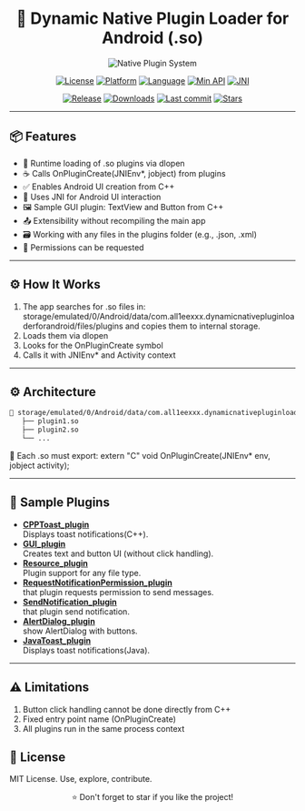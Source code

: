 <div style="text-align: center;">

# 🧩 Dynamic Native Plugin Loader for Android (.so)

![Native Plugin System](https://img.shields.io/badge/Native_Plugin_Loader-3ddc84?style=for-the-badge&logo=android&logoColor=white&color=121212&labelColor=3ddc84)

</div>

<p style="text-align: center;">
  <a href="#"><img alt="License" src="https://img.shields.io/badge/LICENSE-MIT-blueviolet?style=flat-square&logo=opensourceinitiative&labelColor=282c34"></a>
  <a href="#"><img alt="Platform" src="https://img.shields.io/badge/Platform-Android-3ddc84?style=flat-square&logo=android&logoColor=white&labelColor=282c34"></a>
  <a href="#"><img alt="Language" src="https://img.shields.io/badge/C++-Native-00599C?style=flat-square&logo=c%2B%2B&logoColor=white&labelColor=282c34"></a>
  <a href="#"><img alt="Min API" src="https://img.shields.io/badge/API-21+-00B0FF?style=flat-square&logo=android-studio&logoColor=white&labelColor=282c34"></a>
  <a href="#"><img alt="JNI" src="https://img.shields.io/badge/Interface-JNI-orange?style=flat-square&logo=java&logoColor=white&labelColor=282c34"></a>
</p>

<p style="text-align: center;">
  <a href="#"><img alt="Release" src="https://img.shields.io/github/v/release/All1eexx/Dynamic-Native-Plugin-Loader-for-Android?include_prereleases&style=flat-square&color=FF6D00&logo=github&logoColor=white&labelColor=282c34"></a>
  <a href="#"><img alt="Downloads" src="https://img.shields.io/github/downloads/All1eexx/Dynamic-Native-Plugin-Loader-for-Android/total?style=flat-square&color=4CAF50&logo=download&labelColor=282c34"></a>
  <a href="#"><img alt="Last commit" src="https://img.shields.io/github/last-commit/All1eexx/Dynamic-Native-Plugin-Loader-for-Android?style=flat-square&color=slateblue&logo=git&labelColor=282c34"></a>
  <a href="#"><img alt="Stars" src="https://img.shields.io/github/stars/All1eexx/Dynamic-Native-Plugin-Loader-for-Android?style=flat-square&color=FFD700&logo=star&labelColor=282c34"></a>
</p>

---

## 📦 Features
- 🔌 Runtime loading of .so plugins via dlopen
- ☕️ Calls OnPluginCreate(JNIEnv*, jobject) from plugins
- ✅ Enables Android UI creation from C++
- 🧠 Uses JNI for Android UI interaction
- 🖼️ Sample GUI plugin: TextView and Button from C++
- 📤 Extensibility without recompiling the main app
- 🗃️ Working with any files in the plugins folder (e.g., .json, .xml)
- 🔐 Permissions can be requested

---

## ⚙️ How It Works
1. The app searches for .so files in:
storage/emulated/0/Android/data/com.all1eexxx.dynamicnativepluginloaderforandroid/files/plugins
and copies them to internal storage.
2. Loads them via dlopen
3. Looks for the OnPluginCreate symbol
4. Calls it with JNIEnv* and Activity context

---

## ⚙️ Architecture

```txt
📁 storage/emulated/0/Android/data/com.all1eexxx.dynamicnativepluginloaderforandroid/files/plugins
   ├── plugin1.so
   ├── plugin2.so
   └── ...
   ```

📌 Each .so must export:
    extern "C" void OnPluginCreate(JNIEnv* env, jobject activity);

---

## 🔔 Sample Plugins

- [**CPPToast_plugin**](https://github.com/All1eexx/Dynamic-Native-Plugin-Loader-for-Android/tree/1.0.0/plugins/CPPToast_plugin)  
  Displays toast notifications(C++).
- [**GUI_plugin**](https://github.com/All1eexx/Dynamic-Native-Plugin-Loader-for-Android/tree/1.0.0/plugins/GUI_plugin)  
  Creates text and button UI (without click handling).
- [**Resource_plugin**](https://github.com/All1eexx/Dynamic-Native-Plugin-Loader-for-Android/tree/1.1.0/plugins/Resource_plugin)  
  Plugin support for any file type.
- [**RequestNotificationPermission_plugin**](https://github.com/All1eexx/Dynamic-Native-Plugin-Loader-for-Android/tree/1.1.2/plugins/RequestNotificationPermission_plugin)  
  that plugin requests permission to send messages.
- [**SendNotification_plugin**](https://github.com/All1eexx/Dynamic-Native-Plugin-Loader-for-Android/tree/1.1.3/plugins/SendNotification_plugin)  
    that plugin send notification.
- [**AlertDialog_plugin**](https://github.com/All1eexx/Dynamic-Native-Plugin-Loader-for-Android/tree/1.2.0/plugins/AlertDialog_plugin)  
  show AlertDialog with buttons.
- [**JavaToast_plugin**](https://github.com/All1eexx/Dynamic-Native-Plugin-Loader-for-Android/tree/1.2.0/plugins/JavaToast_plugin)  
  Displays toast notifications(Java).

---

## ⚠️ Limitations
1. Button click handling cannot be done directly from C++
2. Fixed entry point name (OnPluginCreate)
3. All plugins run in the same process context

## 📄 License
MIT License. Use, explore, contribute.

<div style="text-align: center;">
⭐️ Don't forget to star if you like the project!

</div> 